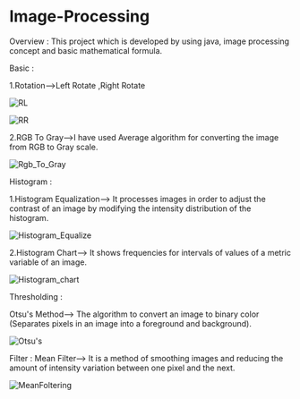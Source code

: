 # Image-Processing

Overview :
This project which is developed by using java, image processing concept and basic mathematical formula.

Basic :

1.Rotation-->Left Rotate ,Right Rotate

![RL](https://user-images.githubusercontent.com/39344758/107803527-e92fb900-6d8c-11eb-81be-4fb2864d3c31.PNG)


![RR](https://user-images.githubusercontent.com/39344758/107803608-049ac400-6d8d-11eb-8c17-7be8a1589b69.PNG)


2.RGB To Gray-->I have used Average algorithm for converting the image from RGB to Gray scale.

![Rgb_To_Gray](https://user-images.githubusercontent.com/39344758/107803656-17ad9400-6d8d-11eb-8bbe-643c1648c5f7.PNG)


Histogram :

1.Histogram Equalization-->
It processes images in order to adjust the contrast of an image by modifying the intensity distribution of the histogram.

![Histogram_Equalize](https://user-images.githubusercontent.com/39344758/107803765-40358e00-6d8d-11eb-8239-88390664902f.PNG)

2.Histogram Chart-->
It shows frequencies for intervals of values of a metric variable of an image.

![Histogram_chart](https://user-images.githubusercontent.com/39344758/107803842-593e3f00-6d8d-11eb-85a2-05122391718b.PNG)

Thresholding :

Otsu's Method-->
The algorithm to convert an image to binary color (Separates pixels in an image into a foreground and background).

![Otsu's](https://user-images.githubusercontent.com/39344758/107803911-78d56780-6d8d-11eb-819c-22f8f49fa606.PNG)

Filter :
Mean Filter-->
It is a method of smoothing images and reducing the amount of intensity variation between one pixel and the next.

![MeanFoltering](https://user-images.githubusercontent.com/39344758/107803997-9276af00-6d8d-11eb-97be-a431d59b0b81.PNG)







